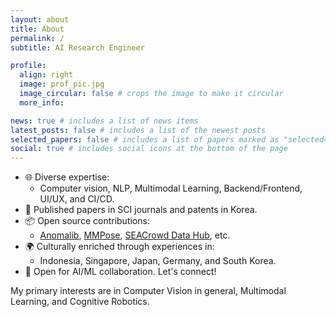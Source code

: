 ```yaml
---
layout: about
title: About
permalink: /
subtitle: AI Research Engineer

profile:
  align: right
  image: prof_pic.jpg
  image_circular: false # crops the image to make it circular
  more_info:

news: true # includes a list of news items
latest_posts: false # includes a list of the newest posts
selected_papers: false # includes a list of papers marked as "selected={true}"
social: true # includes social icons at the bottom of the page
---
```


- 🌐 Diverse expertise:
  - Computer vision, NLP, Multimodal Learning, Backend/Frontend, UI/UX, and CI/CD.
- 📝 Published papers in SCI journals and patents in Korea.
- 📦 Open source contributions:
  - [Anomalib](https://github.com/openvinotoolkit/anomalib), [MMPose](https://github.com/open-mmlab/mmpose), [SEACrowd Data Hub](https://github.com/SEACrowd/seacrowd-datahub), etc.
- 🌍 Culturally enriched through experiences in:
  - Indonesia, Singapore, Japan, Germany, and South Korea.
- 🤝 Open for AI/ML collaboration. Let's connect!

My primary interests are in Computer Vision in general, Multimodal Learning, and Cognitive Robotics.
